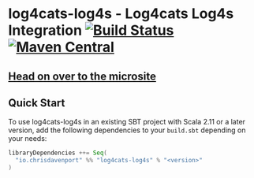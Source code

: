 # log4cats-log4s - Log4cats Log4s Integration [![Build Status](https://travis-ci.com/ChristopherDavenport/log4cats-log4s.svg?branch=master)](https://travis-ci.com/ChristopherDavenport/log4cats-log4s) [![Maven Central](https://maven-badges.herokuapp.com/maven-central/io.chrisdavenport/log4cats-log4s_2.12/badge.svg)](https://maven-badges.herokuapp.com/maven-central/io.chrisdavenport/log4cats-log4s_2.12)

## [Head on over to the microsite](https://ChristopherDavenport.github.io/log4cats-log4s)

## Quick Start

To use log4cats-log4s in an existing SBT project with Scala 2.11 or a later version, add the following dependencies to your
`build.sbt` depending on your needs:

```scala
libraryDependencies ++= Seq(
  "io.chrisdavenport" %% "log4cats-log4s" % "<version>"
)
```